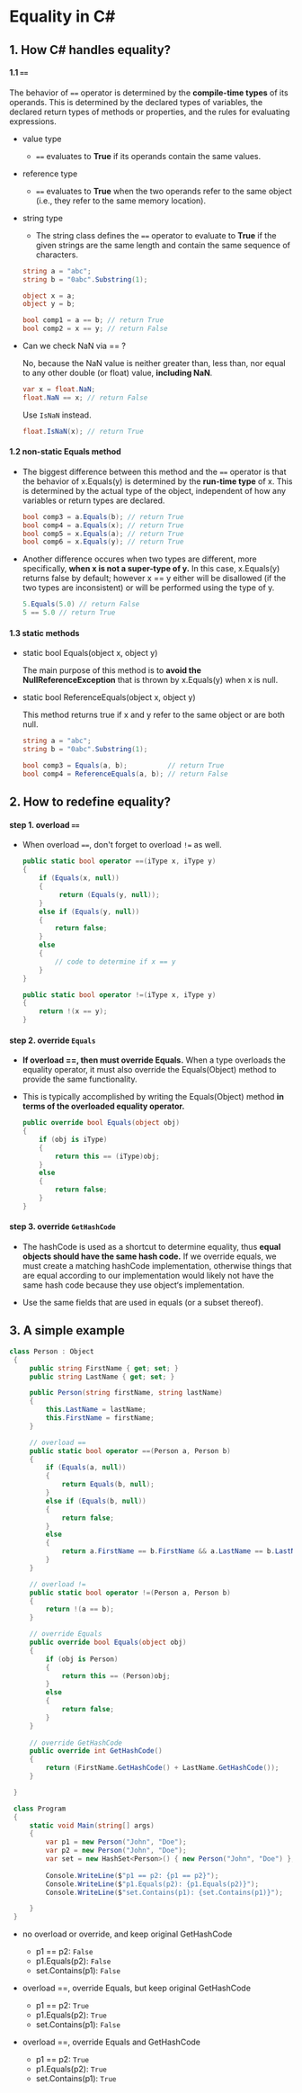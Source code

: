 # Equality in C#

## 1. How C# handles equality?

#### 1.1 `==`

The behavior of `==` operator is determined by the __compile-time types__ of its operands. This is determined by the declared types of variables, the declared return types of methods or properties, and the rules for evaluating expressions. 

* value type
    * `==` evaluates to __True__ if its operands contain the same values.
    
* reference type
    * `==` evaluates to __True__ when the two operands refer to the same object (i.e., they refer to the same memory location). 
    
* string type
    * The string class defines the `==` operator to evaluate to __True__ if the given strings are the same length and contain the same sequence of characters.

    ```csharp
    string a = "abc";
    string b = "0abc".Substring(1);

    object x = a;
    object y = b;

    bool comp1 = a == b; // return True
    bool comp2 = x == y; // return False
    ```
* Can we check NaN via == ?

   No, because the NaN value is neither greater than, less than, nor equal to any other double (or float) value, __including NaN__. 

   ```csharp
   var x = float.NaN;
   float.NaN == x; // return False
   ```

   Use `IsNaN` instead.
   ```csharp
   float.IsNaN(x); // return True
   ```
#### 1.2 non-static Equals method

* The biggest difference between this method and the `==` operator is that the behavior of x.Equals(y) is determined by the __run-time type__ of x. This is determined by the actual type of the object, independent of how any variables or return types are declared.

   ```csharp
   bool comp3 = a.Equals(b); // return True
   bool comp4 = a.Equals(x); // return True
   bool comp5 = x.Equals(a); // return True
   bool comp6 = x.Equals(y); // return True
   ```

* Another difference occures when two types are different, more specifically, __when x is not a super-type of y.__ In this case, x.Equals(y) returns false by default; however x == y either will be disallowed (if the two types are inconsistent) or will be performed using the type of y. 

   ```csharp
   5.Equals(5.0) // return False
   5 == 5.0 // return True
   ```

#### 1.3 static methods

* static bool Equals(object x, object y)

   The main purpose of this method is to __avoid the NullReferenceException__ that is thrown by x.Equals(y) when x is null.

* static bool ReferenceEquals(object x, object y)

   This method returns true if x and y refer to the same object or are both null. 
   
   ```csharp
   string a = "abc";
   string b = "0abc".Substring(1);

   bool comp3 = Equals(a, b);          // return True
   bool comp4 = ReferenceEquals(a, b); // return False
   ```

## 2. How to redefine equality?

#### step 1. overload `==`

* When overload `==`, don't forget to overload `!=` as well.

   ```csharp
   public static bool operator ==(iType x, iType y)
   {
       if (Equals(x, null))
       {
            return (Equals(y, null));
       }
       else if (Equals(y, null))
       {
           return false;
       }
       else
       {
           // code to determine if x == y
       }
   }

   public static bool operator !=(iType x, iType y)
   {
       return !(x == y);
   }
   ```

#### step 2. override `Equals`

* __If overload ==, then must override Equals.__ When a type overloads the equality operator, it must also override the Equals(Object) method to provide the same functionality. 

* This is typically accomplished by writing the Equals(Object) method __in terms of the overloaded equality operator.__

   ```csharp
   public override bool Equals(object obj)
   {
       if (obj is iType)
       {
           return this == (iType)obj;
       }
       else
       {
           return false;
       }
   }
   ```

#### step 3. override `GetHashCode`

* The hashCode is used as a shortcut to determine equality, thus __equal objects should have the same hash code.__ If we override equals, we must create a matching hashCode implementation, otherwise things that are equal according to our implementation would likely not have the same hash code because they use object‘s implementation.

* Use the same fields that are used in equals (or a subset thereof).

## 3. A simple example

```csharp
class Person : Object
 {
     public string FirstName { get; set; }
     public string LastName { get; set; }

     public Person(string firstName, string lastName)
     {
         this.LastName = lastName;
         this.FirstName = firstName;
     }

     // overload ==
     public static bool operator ==(Person a, Person b)
     {
         if (Equals(a, null))
         {
             return Equals(b, null);
         }
         else if (Equals(b, null))
         {
             return false;
         }
         else
         {
             return a.FirstName == b.FirstName && a.LastName == b.LastName;
         }
     }

     // overload !=
     public static bool operator !=(Person a, Person b)
     {
         return !(a == b);
     }

     // override Equals
     public override bool Equals(object obj)
     {
         if (obj is Person)
         {
             return this == (Person)obj;
         }
         else
         {
             return false;
         }
     }
   
     // override GetHashCode
     public override int GetHashCode()
     {
         return (FirstName.GetHashCode() + LastName.GetHashCode());
     }

 }

 class Program
 {
     static void Main(string[] args)
     {
         var p1 = new Person("John", "Doe");
         var p2 = new Person("John", "Doe");
         var set = new HashSet<Person>() { new Person("John", "Doe") };
         
         Console.WriteLine($"p1 == p2: {p1 == p2}");
         Console.WriteLine($"p1.Equals(p2): {p1.Equals(p2)}");
         Console.WriteLine($"set.Contains(p1): {set.Contains(p1)}");

     }
 }
```

* no overload or override, and keep original GetHashCode
   
   * p1 == p2: `False`
   * p1.Equals(p2): `False`
   * set.Contains(p1): `False`

* overload ==, override Equals, but keep original GetHashCode
   
   * p1 == p2: `True`
   * p1.Equals(p2): `True`
   * set.Contains(p1): `False`

* overload ==, override Equals and GetHashCode
   
   * p1 == p2: `True`
   * p1.Equals(p2): `True`
   * set.Contains(p1): `True`
